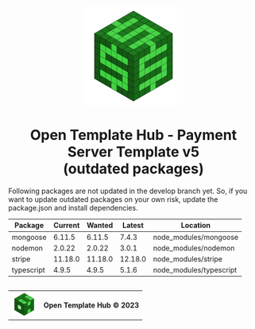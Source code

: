 <p align="center">
  <a href="https://opentemplatehub.com">
    <img src="https://raw.githubusercontent.com/open-template-hub/open-template-hub.github.io/master/assets/logo/server/payment-server-logo.png" alt="Logo" width=200>
  </a>
</p>


<h1 align="center">
Open Template Hub - Payment Server Template v5
  <br/>
(outdated packages)
</h1>

Following packages are not updated in the develop branch yet. So, if you want to update outdated packages on your own risk, update the package.json and install dependencies.

| Package | Current | Wanted | Latest | Location |
| --- | --- | --- | --- | --- |
| mongoose | 6.11.5 | 6.11.5 | 7.4.3 | node_modules/mongoose |
| nodemon | 2.0.22 | 2.0.22 | 3.0.1 | node_modules/nodemon |
| stripe | 11.18.0 | 11.18.0 | 12.18.0 | node_modules/stripe |
| typescript | 4.9.5 | 4.9.5 | 5.1.6 | node_modules/typescript |

<table align="right"><tr><td><a href="https://opentemplatehub.com"><img src="https://raw.githubusercontent.com/open-template-hub/open-template-hub.github.io/master/assets/logo/brand-logo.png" width="50px" alt="oth"/></a></td><td><b>Open Template Hub © 2023</b></td></tr></table>

